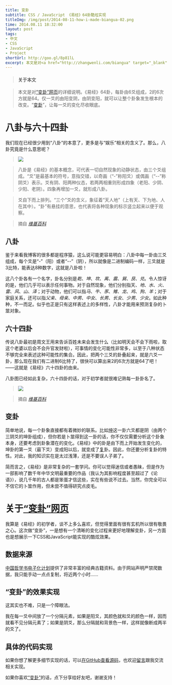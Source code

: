 ```yaml
---
title: 变卦
subtitle: CSS / JavaScript 《易经》64卦酷炫实现
titleImg: /img/post/2014-08-11-how-i-made-biangua-02.png
time: 2014.08.11 18:32:00
layout: post
tags:
- 中文
- CSS
- JavaScript
- Project
shortUrl: http://goo.gl/8p81lL
excerpt: 本文是对<a href="http://zhangwenli.com/biangua" target="_blank">“变卦”网页</a>的详细说明。《易经》64卦，每卦由6爻组成，2的6次方就是64。仅一爻的由阳变阴，由阴变阳，就可以让整个卦象发生根本的改变。“<a href="http://zhangwenli.com/biangua" target="_blank">变卦</a>”，让每一爻的变化尽收眼底。
---
```


> #### 关于本文

> 本文是对<a href="http://zhangwenli.com/biangua" target="_blank">“变卦”网页</a>的详细说明。《易经》64卦，每卦由6爻组成，2的6次方就是64。仅一爻的由阳变阴，由阴变阳，就可以让整个卦象发生根本的改变。“<a href="http://zhangwenli.com/biangua" target="_blank">变卦</a>”，让每一爻的变化尽收眼底。

# 八卦与六十四卦

我们现在已经很少用到“八卦”的本意了，更多是与“娱乐”相关的含义了。那么，八卦究竟是什么意思呢？

> <img class="inline-img" src="{{ site.url }}/img/loading.gif" data-src="{{ site.url }}/img/post/2014-08-11-how-i-made-biangua-01.png" />

> 八卦是《易经》的基本概念，可代表一切自然现象的动静状态，由三个爻组成。“爻”是最基本的符号，意指交错，以奇画（“-”称阳爻）或偶画（“--”称阴爻）表示。爻有阴、阳两种仪态，若两两相重则形成四象（老阳、少阴、少阳、老阴）。四象再增加一爻，就形成八卦。

> 爻自下而上排列。“三个”爻的含义，象征着“天人地”（上有天、下为地、人在其中）。“卦”有悬挂的意思，也代表将各种现象的标示竖立起来以便于观察。

> 摘自 *<a href="http://zh.wikipedia.org/wiki/%E5%85%AB%E5%8D%A6" target="_blank">维基百科</a>*

## 八卦

鉴于来看我博客的很多都是程序猿，这么说可能更容易明白：八卦中每一卦由三爻组成，每个爻是“-”（阳）或者“--”（阴），所以就像是二进制编码一样，三爻就是3比特，能表达8种数字，这就是八卦啦！

这八个卦各有一个名字，卦名分别是*乾*、*坤*、*坎*、*离*、*震*、*巽*、*艮*、*兑*。令人惊讶的是，他们几乎可以表示任何事物。对于自然现象，他们分别指天、*地*、*水*、*火*、*雷*、*风*、*山*、*泽*；对于动物，他们可以指*马*、*牛*、*豕*、*雉*、*龙*、*鸡*、*狗*、*羊*；对于家庭关系，还可以指*父亲*、*母亲*、*中男*、*中女*、*长男*、*长女*、*少男*、*少女*。如此种种，不一而足。似乎也正是只有这样表述上的多样性，八卦才能用来预测复杂的卜筮对象。

## 六十四卦

传说八卦最初是周文王用来告诉百姓未来会发生什么（比如明天会不会下雨啦，取这个老婆以后会不会升官发财啦），可事情的变化可能性非常多，以至于八种状态不够完全来表述这种可能性的集合。因此，把两个三爻的卦叠起来，就是六爻一卦，那么现在我们有二进制6比特了，很快可以算出来2的6次方就是64了吧！——这就是《易经》六十四卦的由来。

八卦图已经如此复杂，六十四卦的话，对于初学者就很难记熟每一卦卦名了。

> <img src="{{ site.url }}/img/loading.gif" data-src="{{ site.url }}/img/post/2014-08-11-how-i-made-biangua-03.png" />

> 摘自 *<a href="http://zh.wikipedia.org/wiki/%E6%98%93%E7%B6%93" target="_blank">维基百科</a>*

## 变卦

简单地说，每一个卦象直接都有着微妙的联系。比如<a href="http://zhangwenli.com/biangua/#000000" target="_blank">坤</a>这一卦六爻都是阴（由两个三阴爻的坤卦组成），但你若是卜筮得到这一卦的话，你不仅仅需要分析这个卦象本身，还要考虑到卦象潜在的变化。《易经》中的卦是由下而上开始发生变化的，坤卦的第一爻（最下爻）变成阳以后，就变成了<a href="http://zhangwenli.com/biangua/#100000" target="_blank">复</a>卦。因此，你还要分析复卦的特性。对此，我的知识实在是太过浅薄，还是不要误人子弟了。

简而言之，《易经》是非常复杂的一套学问。你可以觉得迷信或者愚昧，但是作为一部影响了数千年中华文明最重要的作品（我认为其影响程度甚至超过了《论语》），说几千年的古人都是笨蛋才信这些，实在有些说不过去。当然，你完全可以不信它的卜筮作用，但未尝不值得研究点皮毛。

# 关于<a href="http://zhangwenli.com/biangua" target="_blank">“变卦”网页</a>

我算是《易经》的初学者，谈不上多么喜欢，但觉得里面有很有玄机所以很有敬畏之心。这次做“变卦”，一是想有一个清晰的变化过程来更好地理解变卦，另一方面也是想展示一下CSS和JavaScript能实现的酷炫效果。

## 数据来源

<a href="http://ctext.org/zhs" target="_blank">中国哲学书电子化计划</a>提供了非常丰富的经典古籍资料。由于网站声明严禁爬数据，我只能手动一点点复制，将近两个小时……

## “变卦”的效果实现

这其实也不难，只是一个障眼法。

我在每一爻中间放了一个分隔元素，如果是阳爻，其颜色就和爻的颜色一样，因而就看不见分隔元素了；如果是阴爻，那么分隔就和背景色一样，这样就像断成两半的爻了。

## 具体的代码实现

如果你想了解更多细节实现的话，可以<a href="https://github.com/Ovilia/biangua" target="_blank">在GitHub查看源码</a>，也欢迎<a href="#disqus_thread">留言</a>跟我交流相关实现。

如果你喜欢<a href="http://zhangwenli.com/biangua" target="_blank">“变卦”</a>的话，点下分享给好友吧，谢谢支持！
